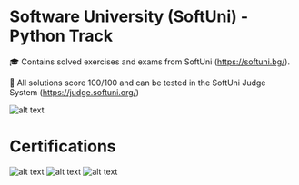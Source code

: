 # Software University (SoftUni) - Python Track 
🎓 Contains solved exercises and exams from SoftUni (https://softuni.bg/).

📝 All solutions score 100/100 and can be tested in the SoftUni Judge System (https://judge.softuni.org/)

![alt text](https://codeweek-s3.s3.amazonaws.com/event_picture/SoftUni-Logo-Flat.png)
# Certifications
![alt text](https://user-images.githubusercontent.com/79607385/172675186-aa7990b5-1dbb-4500-88d9-9e86da1dd4c1.jpeg)
![alt text](https://user-images.githubusercontent.com/79607385/172675680-ca789f1a-0800-47f2-87a8-f5b69fefe19f.jpeg)
![alt text](https://user-images.githubusercontent.com/79607385/172675698-53a2e2f4-8d81-4538-9a16-f0f6d659b273.jpeg)

